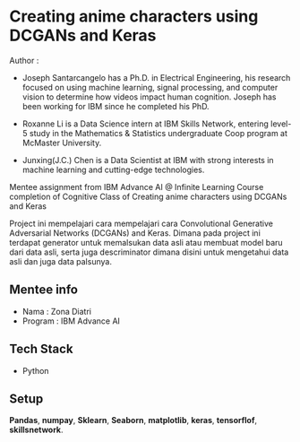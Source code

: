 
# Creating anime characters using DCGANs and Keras

Author :  
- Joseph Santarcangelo has a Ph.D. in Electrical Engineering, his research focused on using machine learning, signal processing, and computer vision to determine how videos impact human cognition. Joseph has been working for IBM since he completed his PhD.

- Roxanne Li is a Data Science intern at IBM Skills Network, entering level-5 study in the Mathematics & Statistics undergraduate Coop program at McMaster University.

- Junxing(J.C.) Chen is a Data Scientist at IBM with strong interests in machine learning and cutting-edge technologies.




Mentee assignment from IBM Advance AI @ Infinite Learning Course completion of Cognitive Class of Creating anime characters using DCGANs and Keras

Project ini mempelajari cara mempelajari cara Convolutional Generative Adversarial Networks (DCGANs) and Keras. Dimana pada project ini terdapat generator untuk memalsukan data asli atau membuat model baru dari data asli, serta juga descriminator dimana disini untuk mengetahui data asli dan juga data palsunya.













## Mentee info
- Nama : Zona Diatri
- Program : IBM Advance AI

## Tech Stack
- Python



## Setup 

**Pandas**, **numpay**, **Sklearn**, **Seaborn**, **matplotlib**, **keras**, **tensorflof**, **skillsnetwork**. 

